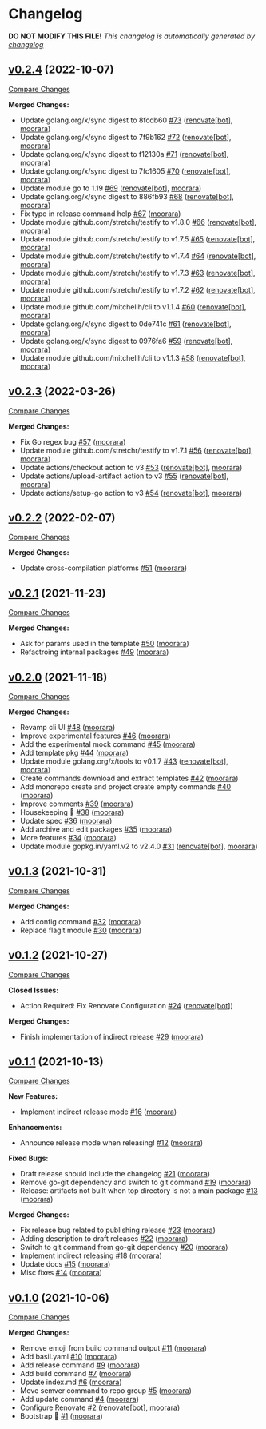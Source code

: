 # Changelog

**DO NOT MODIFY THIS FILE!**
*This changelog is automatically generated by [changelog](https://github.com/gardenbed/changelog)*


## [v0.2.4](https://github.com/gardenbed/basil-cli/tree/v0.2.4) (2022-10-07)

[Compare Changes](https://github.com/gardenbed/basil-cli/compare/v0.2.3...v0.2.4)

**Merged Changes:**

  - Update golang.org/x/sync digest to 8fcdb60 [#73](https://github.com/gardenbed/basil-cli/pull/73) ([renovate[bot]](https://github.com/apps/renovate), [moorara](https://github.com/moorara))
  - Update golang.org/x/sync digest to 7f9b162 [#72](https://github.com/gardenbed/basil-cli/pull/72) ([renovate[bot]](https://github.com/apps/renovate), [moorara](https://github.com/moorara))
  - Update golang.org/x/sync digest to f12130a [#71](https://github.com/gardenbed/basil-cli/pull/71) ([renovate[bot]](https://github.com/apps/renovate), [moorara](https://github.com/moorara))
  - Update golang.org/x/sync digest to 7fc1605 [#70](https://github.com/gardenbed/basil-cli/pull/70) ([renovate[bot]](https://github.com/apps/renovate), [moorara](https://github.com/moorara))
  - Update module go to 1.19 [#69](https://github.com/gardenbed/basil-cli/pull/69) ([renovate[bot]](https://github.com/apps/renovate), [moorara](https://github.com/moorara))
  - Update golang.org/x/sync digest to 886fb93 [#68](https://github.com/gardenbed/basil-cli/pull/68) ([renovate[bot]](https://github.com/apps/renovate), [moorara](https://github.com/moorara))
  - Fix typo in release command help [#67](https://github.com/gardenbed/basil-cli/pull/67) ([moorara](https://github.com/moorara))
  - Update module github.com/stretchr/testify to v1.8.0 [#66](https://github.com/gardenbed/basil-cli/pull/66) ([renovate[bot]](https://github.com/apps/renovate), [moorara](https://github.com/moorara))
  - Update module github.com/stretchr/testify to v1.7.5 [#65](https://github.com/gardenbed/basil-cli/pull/65) ([renovate[bot]](https://github.com/apps/renovate), [moorara](https://github.com/moorara))
  - Update module github.com/stretchr/testify to v1.7.4 [#64](https://github.com/gardenbed/basil-cli/pull/64) ([renovate[bot]](https://github.com/apps/renovate), [moorara](https://github.com/moorara))
  - Update module github.com/stretchr/testify to v1.7.3 [#63](https://github.com/gardenbed/basil-cli/pull/63) ([renovate[bot]](https://github.com/apps/renovate), [moorara](https://github.com/moorara))
  - Update module github.com/stretchr/testify to v1.7.2 [#62](https://github.com/gardenbed/basil-cli/pull/62) ([renovate[bot]](https://github.com/apps/renovate), [moorara](https://github.com/moorara))
  - Update module github.com/mitchellh/cli to v1.1.4 [#60](https://github.com/gardenbed/basil-cli/pull/60) ([renovate[bot]](https://github.com/apps/renovate), [moorara](https://github.com/moorara))
  - Update golang.org/x/sync digest to 0de741c [#61](https://github.com/gardenbed/basil-cli/pull/61) ([renovate[bot]](https://github.com/apps/renovate), [moorara](https://github.com/moorara))
  - Update golang.org/x/sync digest to 0976fa6 [#59](https://github.com/gardenbed/basil-cli/pull/59) ([renovate[bot]](https://github.com/apps/renovate), [moorara](https://github.com/moorara))
  - Update module github.com/mitchellh/cli to v1.1.3 [#58](https://github.com/gardenbed/basil-cli/pull/58) ([renovate[bot]](https://github.com/apps/renovate), [moorara](https://github.com/moorara))


## [v0.2.3](https://github.com/gardenbed/basil-cli/tree/v0.2.3) (2022-03-26)

[Compare Changes](https://github.com/gardenbed/basil-cli/compare/v0.2.2...v0.2.3)

**Merged Changes:**

  - Fix Go regex bug [#57](https://github.com/gardenbed/basil-cli/pull/57) ([moorara](https://github.com/moorara))
  - Update module github.com/stretchr/testify to v1.7.1 [#56](https://github.com/gardenbed/basil-cli/pull/56) ([renovate[bot]](https://github.com/apps/renovate), [moorara](https://github.com/moorara))
  - Update actions/checkout action to v3 [#53](https://github.com/gardenbed/basil-cli/pull/53) ([renovate[bot]](https://github.com/apps/renovate), [moorara](https://github.com/moorara))
  - Update actions/upload-artifact action to v3 [#55](https://github.com/gardenbed/basil-cli/pull/55) ([renovate[bot]](https://github.com/apps/renovate), [moorara](https://github.com/moorara))
  - Update actions/setup-go action to v3 [#54](https://github.com/gardenbed/basil-cli/pull/54) ([renovate[bot]](https://github.com/apps/renovate), [moorara](https://github.com/moorara))


## [v0.2.2](https://github.com/gardenbed/basil-cli/tree/v0.2.2) (2022-02-07)

[Compare Changes](https://github.com/gardenbed/basil-cli/compare/v0.2.1...v0.2.2)

**Merged Changes:**

  - Update cross-compilation platforms [#51](https://github.com/gardenbed/basil-cli/pull/51) ([moorara](https://github.com/moorara))


## [v0.2.1](https://github.com/gardenbed/basil-cli/tree/v0.2.1) (2021-11-23)

[Compare Changes](https://github.com/gardenbed/basil-cli/compare/v0.2.0...v0.2.1)

**Merged Changes:**

  - Ask for params used in the template [#50](https://github.com/gardenbed/basil-cli/pull/50) ([moorara](https://github.com/moorara))
  - Refactroing internal packages [#49](https://github.com/gardenbed/basil-cli/pull/49) ([moorara](https://github.com/moorara))


## [v0.2.0](https://github.com/gardenbed/basil-cli/tree/v0.2.0) (2021-11-18)

[Compare Changes](https://github.com/gardenbed/basil-cli/compare/v0.1.3...v0.2.0)

**Merged Changes:**

  - Revamp cli UI [#48](https://github.com/gardenbed/basil-cli/pull/48) ([moorara](https://github.com/moorara))
  - Improve experimental features [#46](https://github.com/gardenbed/basil-cli/pull/46) ([moorara](https://github.com/moorara))
  - Add the experimental mock command [#45](https://github.com/gardenbed/basil-cli/pull/45) ([moorara](https://github.com/moorara))
  - Add template pkg [#44](https://github.com/gardenbed/basil-cli/pull/44) ([moorara](https://github.com/moorara))
  - Update module golang.org/x/tools to v0.1.7 [#43](https://github.com/gardenbed/basil-cli/pull/43) ([renovate[bot]](https://github.com/apps/renovate), [moorara](https://github.com/moorara))
  - Create commands download and extract templates [#42](https://github.com/gardenbed/basil-cli/pull/42) ([moorara](https://github.com/moorara))
  - Add monorepo create and project create empty commands [#40](https://github.com/gardenbed/basil-cli/pull/40) ([moorara](https://github.com/moorara))
  - Improve comments [#39](https://github.com/gardenbed/basil-cli/pull/39) ([moorara](https://github.com/moorara))
  - Housekeeping 🧹 [#38](https://github.com/gardenbed/basil-cli/pull/38) ([moorara](https://github.com/moorara))
  - Update spec [#36](https://github.com/gardenbed/basil-cli/pull/36) ([moorara](https://github.com/moorara))
  - Add archive and edit packages [#35](https://github.com/gardenbed/basil-cli/pull/35) ([moorara](https://github.com/moorara))
  - More features [#34](https://github.com/gardenbed/basil-cli/pull/34) ([moorara](https://github.com/moorara))
  - Update module gopkg.in/yaml.v2 to v2.4.0 [#31](https://github.com/gardenbed/basil-cli/pull/31) ([renovate[bot]](https://github.com/apps/renovate), [moorara](https://github.com/moorara))


## [v0.1.3](https://github.com/gardenbed/basil-cli/tree/v0.1.3) (2021-10-31)

[Compare Changes](https://github.com/gardenbed/basil-cli/compare/v0.1.2...v0.1.3)

**Merged Changes:**

  - Add config command [#32](https://github.com/gardenbed/basil-cli/pull/32) ([moorara](https://github.com/moorara))
  - Replace flagit module [#30](https://github.com/gardenbed/basil-cli/pull/30) ([moorara](https://github.com/moorara))


## [v0.1.2](https://github.com/gardenbed/basil-cli/tree/v0.1.2) (2021-10-27)

[Compare Changes](https://github.com/gardenbed/basil-cli/compare/v0.1.1...v0.1.2)

**Closed Issues:**

  - Action Required: Fix Renovate Configuration [#24](https://github.com/gardenbed/basil-cli/issues/24) ([renovate[bot]](https://github.com/apps/renovate))

**Merged Changes:**

  - Finish implementation of indirect release [#29](https://github.com/gardenbed/basil-cli/pull/29) ([moorara](https://github.com/moorara))


## [v0.1.1](https://github.com/gardenbed/basil-cli/tree/v0.1.1) (2021-10-13)

[Compare Changes](https://github.com/gardenbed/basil-cli/compare/v0.1.0...v0.1.1)

**New Features:**

  - Implement indirect release mode [#16](https://github.com/gardenbed/basil-cli/issues/16) ([moorara](https://github.com/moorara))

**Enhancements:**

  - Announce release mode when releasing! [#12](https://github.com/gardenbed/basil-cli/issues/12) ([moorara](https://github.com/moorara))

**Fixed Bugs:**

  - Draft release should include the changelog [#21](https://github.com/gardenbed/basil-cli/issues/21) ([moorara](https://github.com/moorara))
  - Remove go-git dependency and switch to git command [#19](https://github.com/gardenbed/basil-cli/issues/19) ([moorara](https://github.com/moorara))
  - Release: artifacts not built when top directory is not a main package [#13](https://github.com/gardenbed/basil-cli/issues/13) ([moorara](https://github.com/moorara))

**Merged Changes:**

  - Fix release bug related to publishing release [#23](https://github.com/gardenbed/basil-cli/pull/23) ([moorara](https://github.com/moorara))
  - Adding description to draft releases [#22](https://github.com/gardenbed/basil-cli/pull/22) ([moorara](https://github.com/moorara))
  - Switch to git command from go-git dependency [#20](https://github.com/gardenbed/basil-cli/pull/20) ([moorara](https://github.com/moorara))
  - Implement indirect releasing [#18](https://github.com/gardenbed/basil-cli/pull/18) ([moorara](https://github.com/moorara))
  - Update docs [#15](https://github.com/gardenbed/basil-cli/pull/15) ([moorara](https://github.com/moorara))
  - Misc fixes [#14](https://github.com/gardenbed/basil-cli/pull/14) ([moorara](https://github.com/moorara))


## [v0.1.0](https://github.com/gardenbed/basil-cli/tree/v0.1.0) (2021-10-06)

[Compare Changes](https://github.com/gardenbed/basil-cli/compare/f7f9bdd1173146e4b5adde506d4d96cfc4283a7d...v0.1.0)

**Merged Changes:**

  - Remove emoji from build command output [#11](https://github.com/gardenbed/basil-cli/pull/11) ([moorara](https://github.com/moorara))
  - Add basil.yaml [#10](https://github.com/gardenbed/basil-cli/pull/10) ([moorara](https://github.com/moorara))
  - Add release command [#9](https://github.com/gardenbed/basil-cli/pull/9) ([moorara](https://github.com/moorara))
  - Add build command [#7](https://github.com/gardenbed/basil-cli/pull/7) ([moorara](https://github.com/moorara))
  - Update index.md [#6](https://github.com/gardenbed/basil-cli/pull/6) ([moorara](https://github.com/moorara))
  - Move semver command to repo group [#5](https://github.com/gardenbed/basil-cli/pull/5) ([moorara](https://github.com/moorara))
  - Add update command [#4](https://github.com/gardenbed/basil-cli/pull/4) ([moorara](https://github.com/moorara))
  - Configure Renovate [#2](https://github.com/gardenbed/basil-cli/pull/2) ([renovate[bot]](https://github.com/apps/renovate), [moorara](https://github.com/moorara))
  - Bootstrap 🚀 [#1](https://github.com/gardenbed/basil-cli/pull/1) ([moorara](https://github.com/moorara))


